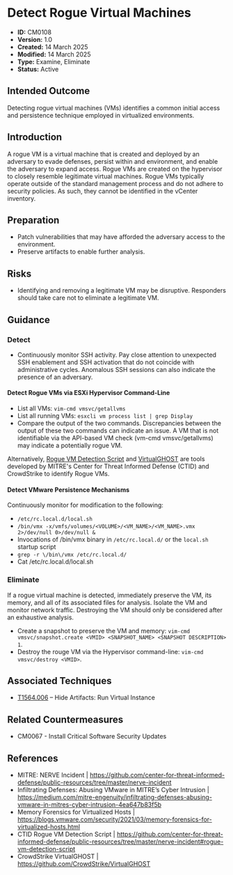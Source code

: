 # Detect Rogue Virtual Machines

* **ID:** CM0108
* **Version:** 1.0
* **Created:** 14 March 2025
* **Modified:** 14 March 2025
* **Type:** Examine, Eliminate
* **Status:** Active

## Intended Outcome

Detecting rogue virtual machines (VMs) identifies a common initial access and persistence technique employed in virtualized environments.

## Introduction

A rogue VM is a virtual machine that is created and deployed by an adversary to evade defenses, persist within and environment, and enable the adversary to expand access. Rogue VMs are created on the hypervisor to closely resemble legitimate virtual machines. Rogue VMs typically operate outside of the standard management process and do not adhere to security policies. As such, they cannot be identified in the vCenter inventory.  

## Preparation

- Patch vulnerabilities that may have afforded the adversary access to the environment. 
- Preserve artifacts to enable further analysis.

## Risks

- Identifying and removing a legitimate VM may be disruptive. Responders should take care not to eliminate a legitimate VM.

## Guidance

### Detect

- Continuously monitor SSH activity. Pay close attention to unexpected SSH enablement and SSH activation that do not coincide with administrative cycles. Anomalous SSH sessions can also indicate the presence of an adversary.

#### Detect Rogue VMs via ESXi Hypervisor Command-Line

- List all VMs: `vim-cmd vmsvc/getallvms`
- List all running VMs: `esxcli vm process list | grep Display`
- Compare the output of the two commands.  Discrepancies between the output of these two commands can indicate an issue. A VM that is not identifiable via the API-based VM check (vm-cmd vmsvc/getallvms) may indicate a potentially rogue VM.  

Alternatively, [Rogue VM Detection Script](https://github.com/center-for-threat-informed-defense/public-resources/tree/master/nerve-incident#rogue-vm-detection-script) and [VirtualGHOST](https://github.com/CrowdStrike/VirtualGHOST) are tools developed by MITRE's Center for Threat Informed Defense (CTID) and CrowdStrike to identify Rogue VMs.

#### Detect VMware Persistence Mechanisms

Continuously monitor for modification to the following:
-	`/etc/rc.local.d/local.sh`
-	`/bin/vmx -x/vmfs/volumes/<VOLUME>/<VM_NAME>/<VM_NAME>.vmx 2>/dev/null 0>/dev/null &`
-	Invocations of /bin/vmx binary in `/etc/rc.local.d/` or the `local.sh` startup script
-	`grep -r \/bin\/vmx /etc/rc.local.d/`
-	Cat /etc/rc.local.d/local.sh

### Eliminate

If a rogue virtual machine is detected, immediately preserve the VM, its memory, and all of its associated files for analysis. Isolate the VM and monitor network traffic. Destroying the VM should only be considered after an exhaustive analysis.  

- Create a snapshot to preserve the VM and memory: `vim-cmd vmsvc/snapshot.create <VMID> <SNAPSHOT_NAME> <SNAPSHOT DESCRIPTION> 1`.
- Destroy the rouge VM via the Hypervisor command-line: `vim-cmd vmsvc/destroy <VMID>`.
 

## Associated Techniques

-	[T1564.006](https://attack.mitre.org/techniques/T1564/006/) – Hide Artifacts: Run Virtual Instance

## Related Countermeasures

-   CM0067 - Install Critical Software Security Updates

## References

- MITRE: NERVE Incident | <https://github.com/center-for-threat-informed-defense/public-resources/tree/master/nerve-incident>
- Infiltrating Defenses: Abusing VMware in MITRE’s Cyber Intrusion | <https://medium.com/mitre-engenuity/infiltrating-defenses-abusing-vmware-in-mitres-cyber-intrusion-4ea647b83f5b>
- Memory Forensics for Virtualized Hosts | <https://blogs.vmware.com/security/2021/03/memory-forensics-for-virtualized-hosts.html>
- CTID Rogue VM Detection Script | <https://github.com/center-for-threat-informed-defense/public-resources/tree/master/nerve-incident#rogue-vm-detection-script>
- CrowdStrike VirtualGHOST | <https://github.com/CrowdStrike/VirtualGHOST>